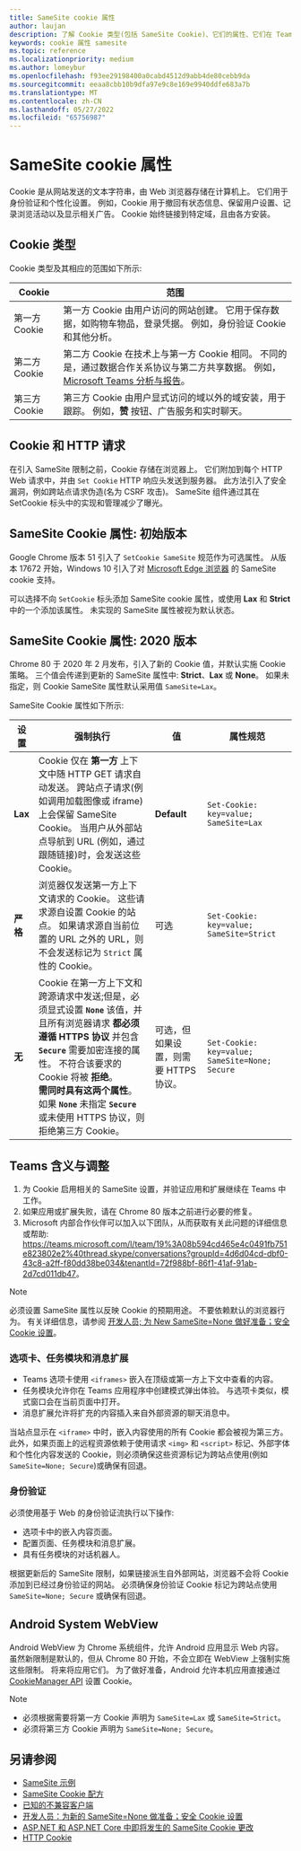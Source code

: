```yaml
---
title: SameSite cookie 属性
author: laujan
description: 了解 Cookie 类型(包括 SameSite Cookie)、它们的属性、它们在 Teams 选项卡、任务模块和消息扩展中的含义，以及它们在 Teams 中的身份验证
keywords: cookie 属性 samesite
ms.topic: reference
ms.localizationpriority: medium
ms.author: lomeybur
ms.openlocfilehash: f93ee29198400a0cabd4512d9abb4de80cebb9da
ms.sourcegitcommit: eeaa8cbb10b9dfa97e9c8e169e9940ddfe683a7b
ms.translationtype: MT
ms.contentlocale: zh-CN
ms.lasthandoff: 05/27/2022
ms.locfileid: "65756987"
---
```

# <a name="samesite-cookie-attribute"></a>SameSite cookie 属性

Cookie 是从网站发送的文本字符串，由 Web 浏览器存储在计算机上。 它们用于身份验证和个性化设置。 例如，Cookie 用于撤回有状态信息、保留用户设置、记录浏览活动以及显示相关广告。 Cookie 始终链接到特定域，且由各方安装。

## <a name="types-of-cookies"></a>Cookie 类型

Cookie 类型及其相应的范围如下所示:

|Cookie|范围|
| ------ | ------ |
|第一方 Cookie|第一方 Cookie 由用户访问的网站创建。 它用于保存数据，如购物车物品，登录凭据。 例如，身份验证 Cookie 和其他分析。|
|第二方 Cookie|第二方 Cookie 在技术上与第一方 Cookie 相同。 不同的是，通过数据合作关系协议与第二方共享数据。 例如，[Microsoft Teams 分析与报告](/microsoftteams/teams-analytics-and-reports/teams-reporting-reference)。 |
|第三方 Cookie|第三方 Cookie 由用户显式访问的域以外的域安装，用于跟踪。 例如，**赞** 按钮、广告服务和实时聊天。|

## <a name="cookies-and-http-requests"></a>Cookie 和 HTTP 请求

在引入 SameSite 限制之前，Cookie 存储在浏览器上。 它们附加到每个 HTTP Web 请求中，并由 `Set Cookie` HTTP 响应头发送到服务器。 此方法引入了安全漏洞，例如跨站点请求伪造(名为 CSRF 攻击)。 SameSite 组件通过其在 SetCookie 标头中的实现和管理减少了曝光。

## <a name="samesite-cookie-attribute-initial-release"></a>SameSite Cookie 属性: 初始版本

Google Chrome 版本 51 引入了 `SetCookie SameSite` 规范作为可选属性。 从版本 17672 开始，Windows 10 引入了对 [Microsoft&nbsp;Edge 浏览器](https://blogs.windows.com/msedgedev/2018/05/17/samesite-cookies-microsoft-edge-internet-explorer/) 的 SameSite cookie 支持。

可以选择不向 `SetCookie` 标头添加 SameSite cookie 属性，或使用 **Lax** 和 **Strict** 中的一个添加该属性。 未实现的 SameSite 属性被视为默认状态。

## <a name="samesite-cookie-attribute-2020-release"></a>SameSite Cookie 属性: 2020 版本

Chrome 80 于 2020 年 2 月发布，引入了新的 Cookie 值，并默认实施 Cookie 策略。 三个值会传递到更新的 SameSite 属性中: **Strict**、**Lax** 或 **None**。 如果未指定，则 Cookie SameSite 属性默认采用值 `SameSite=Lax`。

SameSite Cookie 属性如下所示:

|设置 | 强制执行 | 值 |属性规范 |
| -------- | ----------- | --------|--------|
| **Lax**  | Cookie 仅在 **第一方** 上下文中随 HTTP GET 请求自动发送。 跨站点子请求(例如调用加载图像或 iframe)上会保留 SameSite Cookie。 当用户从外部站点导航到 URL (例如，通过跟随链接)时，会发送这些 Cookie。| **Default** |`Set-Cookie: key=value; SameSite=Lax`|
| **严格** |浏览器仅发送第一方上下文请求的 Cookie。 这些请求源自设置 Cookie 的站点。 如果请求源自当前位置的 URL 之外的 URL，则不会发送标记为 `Strict` 属性的 Cookie。| 可选 |`Set-Cookie: key=value; SameSite=Strict`|
| **无** | Cookie 在第一方上下文和跨源请求中发送;但是，必须显式设置 **`None`** 该值，并且所有浏览器请求 **都必须遵循 HTTPS 协议** 并包含 **`Secure`** 需要加密连接的属性。 不符合该要求的 Cookie 将被 **拒绝**。 <br/>**需同时具有这两个属性**。 如果  **`None`** 未指定 **`Secure`**  或未使用 HTTPS 协议，则拒绝第三方 Cookie。| 可选，但如果设置，则需要 HTTPS 协议。 |`Set-Cookie: key=value; SameSite=None; Secure` |

## <a name="teams-implications-and-adjustments"></a>Teams 含义与调整

1. 为 Cookie 启用相关的 SameSite 设置，并验证应用和扩展继续在 Teams 中工作。
1. 如果应用或扩展失败，请在 Chrome 80 版本之前进行必要的修复。
1. Microsoft 内部合作伙伴可以加入以下团队，从而获取有关此问题的详细信息或帮助: <https://teams.microsoft.com/l/team/19%3A08b594cd465e4c0491fb751e823802e2%40thread.skype/conversations?groupId=4d6d04cd-dbf0-43c8-a2ff-f80dd38be034&tenantId=72f988bf-86f1-41af-91ab-2d7cd011db47>。

> [!NOTE]
> 必须设置 SameSite 属性以反映 Cookie 的预期用途。 不要依赖默认的浏览器行为。 有关详细信息，请参阅 [开发人员; 为 New SameSite=None 做好准备；安全 Cookie 设置](https://blog.chromium.org/2019/10/developers-get-ready-for-new.html)。

### <a name="tabs-task-modules-and-message-extensions"></a>选项卡、任务模块和消息扩展

* Teams 选项卡使用 `<iframes>` 嵌入在顶级或第一方上下文中查看的内容。
* 任务模块允许你在 Teams 应用程序中创建模式弹出体验。 与选项卡类似，模式窗口会在当前页面中打开。
* 消息扩展允许将扩充的内容插入来自外部资源的聊天消息中。

当站点显示在 `<iframe>` 中时，嵌入内容使用的所有 Cookie 都会被视为第三方。 此外，如果页面上的远程资源依赖于使用请求 `<img>` 和 `<script>` 标记、外部字体和个性化内容发送的 Cookie，则必须确保这些资源标记为跨站点使用(例如 `SameSite=None; Secure`)或确保有回退。

### <a name="authentication"></a>身份验证

必须使用基于 Web 的身份验证流执行以下操作:

* 选项卡中的嵌入内容页面。
* 配置页面、任务模块和消息扩展。
* 具有任务模块的对话机器人。

根据更新后的 SameSite 限制，如果链接派生自外部网站，浏览器不会将 Cookie 添加到已经过身份验证的网站。 必须确保身份验证 Cookie 标记为跨站点使用 `SameSite=None; Secure` 或确保有回退。

## <a name="android-system-webview"></a>Android System WebView

Android WebView 为 Chrome 系统组件，允许 Android 应用显示 Web 内容。 虽然新限制是默认的，但从 Chrome 80 开始，不会立即在 WebView 上强制实施这些限制。 将来将应用它们。 为了做好准备，Android 允许本机应用直接通过 [CookieManager API](https://developer.android.com/reference/android/webkit/CookieManager) 设置 Cookie。

> [!NOTE]
>
> * 必须根据需要将第一方 Cookie 声明为 `SameSite=Lax` 或 `SameSite=Strict`。
> * 必须将第三方 Cookie 声明为 `SameSite=None; Secure`。

## <a name="see-also"></a>另请参阅

* [SameSite 示例](https://github.com/GoogleChromeLabs/samesite-examples)
* [SameSite Cookie 配方](https://web.dev/samesite-cookie-recipes/)
* [已知的不兼容客户端]( https://www.chromium.org/updates/same-site/incompatible-clients)
* [开发人员：为新的 SameSite=None 做准备；安全 Cookie 设置](https://blog.chromium.org/2019/10/developers-get-ready-for-new.html)
* [ASP.NET 和 ASP.NET Core 中即将发生的 SameSite Cookie 更改](https://devblogs.microsoft.com/aspnet/upcoming-samesite-cookie-changes-in-asp-net-and-asp-net-core/)
* [HTTP Cookie](https://developer.mozilla.org/docs/Web/HTTP/Cookies)
